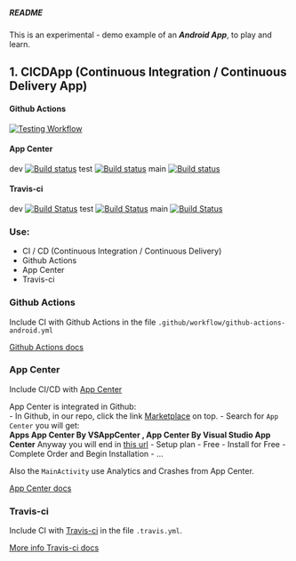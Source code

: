 ##### README

This is an experimental - demo example of an ***Android App***, to play and learn.

## 1. CICDApp (Continuous Integration / Continuous Delivery App)

#### Github Actions
[![Testing Workflow](https://github.com/bitlibitloque/CICDApp/actions/workflows/github-actions-android.yml/badge.svg)](https://github.com/bitlibitloque/CICDApp/actions/workflows/github-actions-android.yml)

#### App Center
dev  [![Build status](https://build.appcenter.ms/v0.1/apps/e8a616f9-882e-4daa-8eed-4eb4307099ea/branches/dev/badge)](https://appcenter.ms)
test [![Build status](https://build.appcenter.ms/v0.1/apps/e8a616f9-882e-4daa-8eed-4eb4307099ea/branches/test/badge)](https://appcenter.ms)
main [![Build status](https://build.appcenter.ms/v0.1/apps/e8a616f9-882e-4daa-8eed-4eb4307099ea/branches/main/badge)](https://appcenter.ms)

#### Travis-ci
dev [![Build Status](https://www.travis-ci.com/bitlibitloque/CICDApp.svg?branch=dev)](https://www.travis-ci.com/bitlibitloque/CICDApp)
test [![Build Status](https://www.travis-ci.com/bitlibitloque/CICDApp.svg?branch=test)](https://www.travis-ci.com/bitlibitloque/CICDApp)
main [![Build Status](https://www.travis-ci.com/bitlibitloque/CICDApp.svg?branch=main)](https://www.travis-ci.com/bitlibitloque/CICDApp)

### Use:

- CI / CD (Continuous Integration / Continuous Delivery)
- Github Actions
- App Center
- Travis-ci

### Github Actions

Include CI with Github Actions in the file `.github/workflow/github-actions-android.yml`

[Github Actions docs](https://docs.github.com/es/actions)
### App Center

Include CI/CD with [App Center](https://appcenter.ms/)

App Center is integrated in Github:\
    - In Github, in our repo, click the link [Marketplace](https://github.com/marketplace) on top.
    - Search for `App Center` you will get:\
        **Apps App Center By VSAppCenter , App Center By Visual Studio App Center**
        Anyway you will end in [this url](https://github.com/marketplace/app-center)
    - Setup plan - Free - Install for Free - Complete Order and Begin Installation - ...

Also the `MainActivity` use Analytics and Crashes from App Center.

[App Center docs](https://docs.microsoft.com/es-es/appcenter/)

### Travis-ci

Include CI with [Travis-ci](https://travis-ci.com/) in the file `.travis.yml`.

[More info Travis-ci docs](https://docs.travis-ci.com/user/languages/android/)
